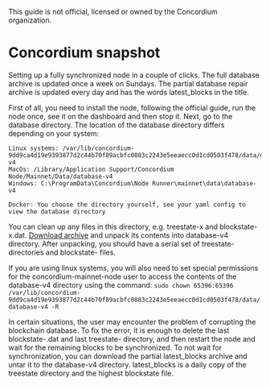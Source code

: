 This guide is not official, licensed or owned by the Concordium organization.

# Concordium snapshot
Setting up a fully synchronized node in a couple of clicks. 
The full database archive is updated once a week on Sundays. The partial database repair archive is updated every day and has the words latest_blocks in the title.

First of all, you need to install the node, following the official guide, run the node once, see it on the dashboard and then stop it.
Next, go to the database directory. The location of the database directory differs depending on your system:
```
Linux systems: /var/lib/concordium-9dd9ca4d19e9393877d2c44b70f89acbfc0883c2243e5eeaecc0d1cd0503f478/data/database-v4
MacOs: /Library/Application Support/Concordium Node/Mainnet/Data/database-v4
Windows: C:\ProgramData\Concordium\Node Runner\mainnet\data\database-v4

Docker: You choose the directory yourself, see your yaml config to view the database directory
```

You can clean up any files in this directory, e.g. treestate-x and blockstate-x.dat. [Download archive](http://pablo-snapshot.ddns.net) and unpack its contents into database-v4 directory. After unpacking, you should have a serial set of treestate- directories and blockstate- files.

If you are using linux systems, you will also need to set special permissions for the concordium-mainnet-node user to access the contents of the database-v4 directory using the command:
`sudo chown 65396:65396 /var/lib/concordium-9dd9ca4d19e9393877d2c44b70f89acbfc0883c2243e5eeaecc0d1cd0503f478/data/database-v4 -R`

In certain situations, the user may encounter the problem of corrupting the blockchain database. To fix the error, it is enough to delete the last blockstate-.dat and last treestate- directory, and then restart the node and wait for the remaining blocks to be synchronized. To not wait for synchronization, you can download the partial latest_blocks archive and untar it to the database-v4 directory.
latest_blocks is a daily copy of the treestate directory and the highest blockstate file.
